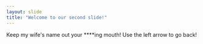 ```yaml
---
layout: slide
title: "Welcome to our second slide!"
---
```

Keep my wife's name out your ****ing mouth!
Use the left arrow to go back!
